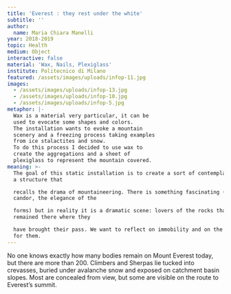 ```yaml
---
title: 'Everest : they rest under the white'
subtitle: ''
author:
  name: Maria Chiara Manelli
year: 2018-2019
topic: Health
medium: Object
interactive: false
material: 'Wax, Nails, Plexiglass'
institute: Politecnico di Milano
featured: /assets/images/uploads/infop-11.jpg
images:
  - /assets/images/uploads/infop-13.jpg
  - /assets/images/uploads/infop-10.jpg
  - /assets/images/uploads/infop-5.jpg
metaphor: |-
  Wax is a material very particular, it can be
  used to evocate some shapes and colors.
  The installation wants to evoke a mountain
  scenery and a freezing process taking examples
  from ice stalactites and snow.
  To do this process I decided to use wax to
  create the aggregations and a sheet of
  plexiglass to represent the mountain covered.
meaning: >-
  The goal of this static installation is to create a sort of contemplation for
  a structure that

  recalls the drama of mountaineering. There is something fascinating (the
  candor, the elegance of the

  forms) but in reality it is a dramatic scene: lovers of the rocks that have
  remained there where they

  have brought their pass. We want to reflect on immobility and on the respect
  for them.
---
```

No one knows exactly how many bodies remain on Mount Everest today, but there are more than 200. Climbers and Sherpas lie tucked into crevasses, buried under avalanche snow and exposed on catchment basin slopes. Most are concealed from view, but some are visible on the route to Everest’s summit.
